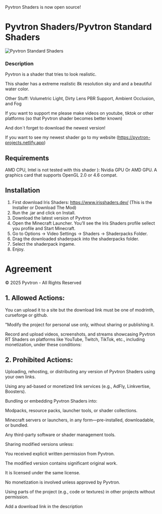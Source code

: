 Pyvtron Shaders is now open source!

# Pyvtron Shaders/Pyvtron Standard Shaders

![Pyvtron Standard Shaders](https://i.ibb.co/YBLQp1NY/shader-picture-10.png)

### Description

Pyvtron is a shader that tries to look realistic.

This shader has a extreme realistic 8k resolution sky and and a beautiful water color.

Other Stuff: Volumetric Light, Dirty Lens PBR Support, Ambient Occlusion, and Fog 

If you want to support me please make videos on youtube, tiktok or other platforms (so that Pyvtron shader becomes better known)

And don´t forget to download the newest version!

If you want to see my newest shader go to my website (https://pyvtron-projects.netlify.app)

## Requirements

AMD CPU, Intel is not tested with this shader ):
Nvidia GPU Or AMD GPU.
A graphics card that supports OpenGL 2.0 or 4.6 compat.

## Installation

1. First download Iris Shaders: https://www.irisshaders.dev/ (This is the Installer or Download The Mod)
2. Run the .jar and click on Install.
3. Download the latest version of Pyvtron
4. Open the Minecraft Launcher. You’ll see the Iris Shaders profile sellect you profile and Start Minecraft.
5. Go to Options → Video Settings → Shaders → Shaderpacks Folder.
6. Drag the downloaded shaderpack into the shaderpacks folder.
7. Select the shaderpack ingame.
8. Enjoy.


# Agreement

© 2025 Pyvtron - All Rights Reserved

## 1. Allowed Actions:

You can upload it to a site but the download link must be one of modrinth, curseforge or github.

"Modify the project for personal use only, without sharing or publishing it.

Record and upload videos, screenshots, and streams showcasing Pyvtron RT Shaders on platforms like YouTube, Twitch, TikTok, etc., including monetization, under these conditions:

## 2. Prohibited Actions:

Uploading, rehosting, or distributing any version of Pyvtron Shaders using your own links.

Using any ad-based or monetized link services (e.g., AdFly, Linkvertise, Boosters).

Bundling or embedding Pyvtron Shaders into:

Modpacks, resource packs, launcher tools, or shader collections.

Minecraft servers or launchers, in any form—pre-installed, downloadable, or bundled.

Any third-party software or shader management tools.

Sharing modified versions unless:

You received explicit written permission from Pyvtron.

The modified version contains significant original work.

It is licensed under the same license.

No monetization is involved unless approved by Pyvtron.

Using parts of the project (e.g., code or textures) in other projects without permission.

Add a download link in the description

